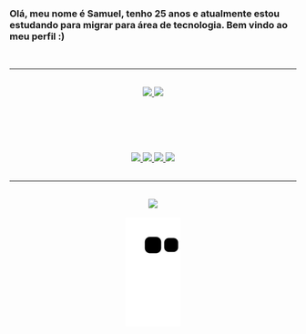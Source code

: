 ### Olá, meu nome é Samuel, tenho 25 anos e atualmente estou estudando para migrar para área de tecnologia. Bem vindo ao meu perfil :)

<br/>

----------------------------------------------------------------------------------------------------------------------------------------------------------------------
  <br/>

<div align="center">
  <a href="https://github.com/samuelnfavero">
  <img height="180em" src="https://github-readme-stats.vercel.app/api?username=samuelnfavero&show_icons=false&theme=dracula&include_all_commits=false&count_private=false"/>
  <img height="180em" src="https://github-readme-stats.vercel.app/api/top-langs/?username=samuelnfavero&layout=compact&langs_count=7&theme=dracula"/>
</div>
  <br/>

<br/><br/>
<div style="display: inline_block" align= center><br>
  <img  src="https://cdn.jsdelivr.net/gh/devicons/devicon/icons/java/java-original.svg" height="100" />
  <img src="https://cdn.jsdelivr.net/gh/devicons/devicon/icons/spring/spring-original-wordmark.svg" height="100" />

  <img src="https://cdn.jsdelivr.net/gh/devicons/devicon/icons/javascript/javascript-original.svg" height="100"/>
  <img src="https://cdn.jsdelivr.net/gh/devicons/devicon/icons/angularjs/angularjs-original.svg" height="100" />

</div> 
<br/>

----------------------------------------------------------------------------------------------------------------------------------------------------------------------


  
  <br/>

  <div align="center">
  <a href="https://www.linkedin.com/in/samuelfavero" target="_blank"><img src="https://img.shields.io/badge/-LinkedIn-%230077B5?style=for-the-badge&logo=linkedin&logoColor=white" target="_blank" width=250px></a> 
</div>
  
<div align="center"> 
 
 
  ![Snake animation](https://github.com/rafaballerini/rafaballerini/blob/output/github-contribution-grid-snake.svg)
 
</div>

